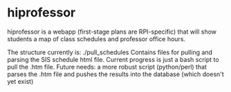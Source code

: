 hiprofessor
===========

hiprofessor is a webapp (first-stage plans are RPI-specific) that will show students a map of class schedules and professor office hours.

The structure currently is:
./pull\_schedules
  Contains files for pulling and parsing the SIS schedule html file.
  Current progress is just a bash script to pull the .htm file.
  Future needs: a more robust script (python/perl) that parses the .htm file and pushes the results into the database (which doesn't yet exist)
